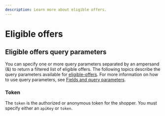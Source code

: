 ```yaml
---
description: Learn more about eligible offers.
---
```


# Eligible offers

## Eligible offers query parameters

You can specify one or more query parameters separated by an ampersand (&) to return a filtered list of eligible offers. The following topics describe the query parameters available for [eligible-offers](https://www.digitalriver.com/docs/commerce-shopper-api/#tag/Cart-Offers/paths/\~1v1\~1shoppers\~1me\~1carts\~1active\~1eligible-offers/delete). For more information on how to use query parameters, see [Fields and query parameters](../../../common-shoppers-and-admin-apis-reference/fields-and-expand-query-parameters.md).

### Token

The `token` is the authorized or anonymous token for the shopper. You must specify either an `apiKey` or `token`.
